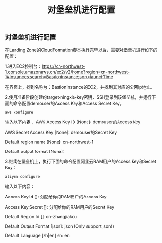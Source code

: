 ﻿---
title: "对堡垒机进行配置"
chapter: false
weight: 23
---

## 对堡垒机进行配置

在Landing Zone的CloudFormation脚本执行完毕以后，需要对堡垒机进行如下的配置：

1.进入EC2控制台：https://cn-northwest-1.console.amazonaws.cn/ec2/v2/home?region=cn-northwest-1#Instances:search=BastionInstance;sort=launchTime

在界面上，找到名称为：BastionInstance的EC2，并找到其对应的公网ip地址。

2.使用准备阶段创建的target-ningxia-key密钥，SSH登录到该堡垒机，并运行下面的命令配置demouser的Access Key和Access Secret Key。
```bash
aws configure
```

输入以下内容：
AWS Access Key ID [None]: demouser的Access Key

AWS Secret Access Key [None]: demouser的Secret Key

Default region name [None]: cn-northwest-1

Default output format [None]: 

3.继续在堡垒机上，执行下面的命令配置阿里云RAM用户的Access Key和Secret Key：

```bash
aliyun configure
```

输入以下内容：

Access Key Id []: 分配给你的RAM用户的Access Key

Access Key Secret []: 分配给你的RAM用户的Secret Key

Default Region Id []: cn-zhangjiakou

Default Output Format [json]: json (Only support json))

Default Language [zh|en] en: en 



